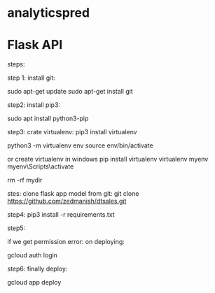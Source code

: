 # analyticspred

# Flask API

steps:

step 1:
install git:

sudo apt-get update
sudo apt-get install git

step2:
install pip3:

sudo apt install python3-pip

step3:
crate virtualenv:
pip3 install virtualenv

python3 -m virtualenv env
source env/bin/activate

or create virtualenv in windows
pip install virtualenv
virtualenv myenv
myenv\Scripts\activate

rm -rf mydir

stes:
clone flask app model from git:
git clone https://github.com/zedmanish/dtsales.git


step4:
pip3 install -r requirements.txt

step5:

if we get permission error:
on deploying:

gcloud auth login

step6:
finally deploy:

gcloud app deploy






